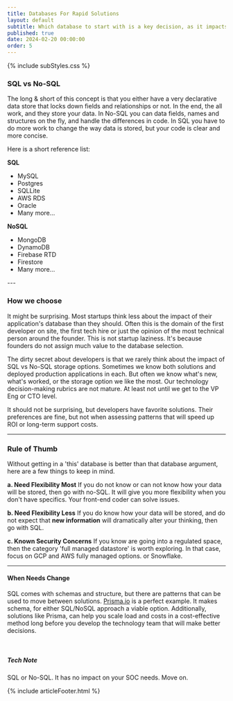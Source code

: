 ```yaml
---
title: Databases For Rapid Solutions
layout: default
subtitle: Which database to start with is a key decision, as it impacts the technology you can select, the pattern of storage and the frameworks that work the best.
published: true
date: 2024-02-20 00:00:00
order: 5
---
```


{% include subStyles.css %}

### SQL vs No-SQL
The long & short of this concept is that you either have a very declarative data store that locks down fields and relationships or not.
In the end, the all work, and they store your data. In No-SQL you can data fields, names and structures on the fly, and handle the differences in code. In SQL
you have to do more work to change the way data is stored, but your code is
clear and more concise.

Here is a short reference list:

<div class="row">
    <div class="col-6">
        <b>
            SQL
        </b>
        <ul>
            <li>MySQL</li>
            <li>Postgres</li>
            <li>SQLLite</li>
            <li>AWS RDS</li>
            <li>Oracle</li>
            <li>Many more...</li>
        </ul>
    </div>
    <div class="col-6">
       <b>
            NoSQL
        </b>
        <ul>
            <li>MongoDB</li>
            <li>DynamoDB</li>
            <li>Firebase RTD</li>
            <li>Firestore</li>
            <li>Many more...</li>
        </ul>
    </div>
</div>
---

### How we choose
It might be surprising. Most startups think less about the impact of their application's database than they should. Often this is the domain of the
first developer on site, the first tech hire or just the opinion of the most technical person around the founder. This is not startup laziness. It's because
founders do not assign much value to the database selection.

The dirty secret about developers is that we rarely think about the impact of SQL vs No-SQL storage options. Sometimes we know both solutions
and deployed production applications in each. But often we know what's new, what's worked, or the storage option we like the most. Our technology
decision-making rubrics are not mature. At least not until we get to the VP Eng or CTO level.

It should not be surprising, but developers have favorite solutions. Their preferences are fine, but not when assessing patterns that will speed up ROI or long-term support costs.

--- 
### Rule of Thumb
Without getting in a 'this' database is better than that database argument, here are a few things to keep in mind.

__a. Need Flexibility Most__
If you do not know or can not know how your data will be stored, then go with no-SQL. It will give you more flexibility when you
don't have specifics. Your front-end coder can solve issues.

__b. Need Flexibility Less__
If you do know how your data will be stored, and do not expect that __new information__
will dramatically alter your thinking, then go with SQL.

__c. Known Security Concerns__
If you know are going into a regulated space, then the category 'full managed datastore' is worth
exploring. In that case, focus on GCP and AWS fully managed options. or Snowflake.

---

#### When Needs Change
SQL comes with schemas and structure, but there are patterns that can be used to move between solutions. [Prisma.io](https://www.prisma.io/) is a perfect example. It makes schema, for either SQL/NoSQL approach a viable option. Additionally, solutions like Prisma, can help you scale load and costs in a cost-effective method long before you develop the technology team that will make better decisions.

<br>

<div class="tech-note">
    <h5>
      Tech Note
    </h5>
    <p>
        SQL or No-SQL. It has no impact on your SOC needs. Move on.
    </p>
</div>

{% include articleFooter.html %}